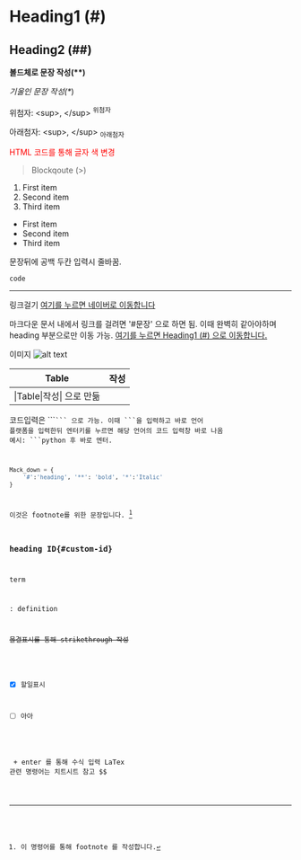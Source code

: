 # Heading1 (#)

## Heading2 (##)

 **볼드체로 문장 작성(\**)**

*기울인 문장 작성(\**)

위첨자: \<sup>, \</sup> <sup>위첨자</sup>

아래첨자: \<sup>, \</sup> <sub>아래첨자</sub>

<span style="color:red">HTML 코드를 통해 글자 색 변경</span>

> Blockqoute (>)

1. First item
2. Second item
3. Third item

- First item
- Second item
- Third item

문장뒤에 공백 두칸 입력시  줄바꿈.

`code`

---

링크걸기 [여기를 누르면 네이버로 이동합니다](https://www.naver.com/)

마크다운 문서 내에서 링크를 걸려면 '#문장' 으로 하면 됨.
이때 완벽히 같아야하며 heading 부분으로만 이동 가능.
[여기를 누르면 Heading1 (#) 으로 이동합니다.](#Heading1 (#))

이미지 ![alt text](C:\Users\zladb\Desktop\G-star.jpg)



| Table                     | 작성 |
| ------------------------- | ---- |
| \|Table\|작성\| 으로 만듦 |      |

코드입력은 \```<code>\``` 으로 가능.
이때 \```을 입력하고 바로 언어 플랫폼을 입력한뒤 엔터키를 누르면
해당 언어의 코드 입력창 바로 나옴
예시: \```python 후 바로 엔터.

```python
Mack_down = {
    '#':'heading', '**': 'bold', '*':'Italic'
}
```

이것은 footnote를 위한 문장입니다. [^1]

[^1]:이 명령어를 통해 footnote 를 작성합니다.

### heading ID{#custom-id}

term

: definition

~~물결표시를 통해 strikethrough 작성~~

- [x] 할일표시

- [ ] 아아 

$$
$$ + enter 를 통해 수식 입력
LaTex 관련 명령어는 치트시트 참고
$$











